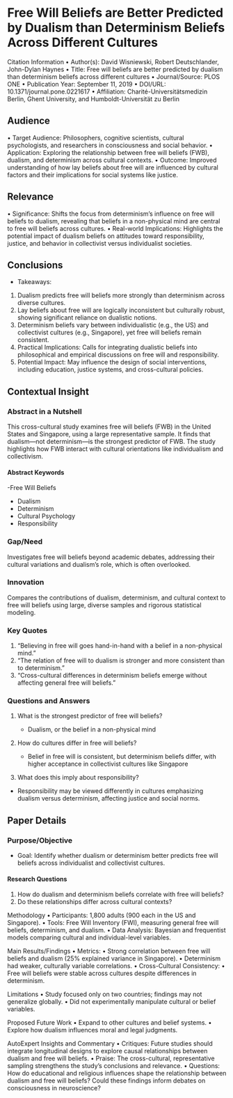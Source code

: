# Free Will Beliefs are Better Predicted by Dualism than Determinism Beliefs Across Different Cultures

Citation Information
• Author(s): David Wisniewski, Robert Deutschlander, John-Dylan Haynes
• Title: Free will beliefs are better predicted by dualism than determinism beliefs across different cultures
• Journal/Source: PLOS ONE
• Publication Year: September 11, 2019
• DOI/URL: 10.1371/journal.pone.0221617
• Affiliation: Charité-Universitätsmedizin Berlin, Ghent University, and Humboldt-Universität zu Berlin

## Audience

• Target Audience: Philosophers, cognitive scientists, cultural psychologists, and researchers in consciousness and social behavior.
• Application: Exploring the relationship between free will beliefs (FWB), dualism, and determinism across cultural contexts.
• Outcome: Improved understanding of how lay beliefs about free will are influenced by cultural factors and their implications for social systems like justice.

## Relevance

• Significance: Shifts the focus from determinism’s influence on free will beliefs to dualism, revealing that beliefs in a non-physical mind are central to free will beliefs across cultures.
• Real-world Implications: Highlights the potential impact of dualism beliefs on attitudes toward responsibility, justice, and behavior in collectivist versus individualist societies.

## Conclusions

- Takeaways:

1. Dualism predicts free will beliefs more strongly than determinism across diverse cultures.
2. Lay beliefs about free will are logically inconsistent but culturally robust, showing significant reliance on dualistic notions.
3. Determinism beliefs vary between individualistic (e.g., the US) and collectivist cultures (e.g., Singapore), yet free will beliefs remain consistent.
4. Practical Implications: Calls for integrating dualistic beliefs into philosophical and empirical discussions on free will and responsibility.
5. Potential Impact: May influence the design of social interventions, including education, justice systems, and cross-cultural policies.

## Contextual Insight

### Abstract in a Nutshell

This cross-cultural study examines free will beliefs (FWB) in the United States and Singapore, using a large representative sample. It finds that dualism—not determinism—is the strongest predictor of FWB. The study highlights how FWB interact with cultural orientations like individualism and collectivism.

#### Abstract Keywords

-Free Will Beliefs

- Dualism
- Determinism
- Cultural Psychology
- Responsibility

### Gap/Need

Investigates free will beliefs beyond academic debates, addressing their cultural variations and dualism’s role, which is often overlooked.

### Innovation

Compares the contributions of dualism, determinism, and cultural context to free will beliefs using large, diverse samples and rigorous statistical modeling.

### Key Quotes

1. “Believing in free will goes hand-in-hand with a belief in a non-physical mind.”
2. “The relation of free will to dualism is stronger and more consistent than to determinism.”
3. “Cross-cultural differences in determinism beliefs emerge without affecting general free will beliefs.”

### Questions and Answers

1. What is the strongest predictor of free will beliefs?
   - Dualism, or the belief in a non-physical mind

2. How do cultures differ in free will beliefs?
   - Belief in free will is consistent, but determinism beliefs differ, with higher acceptance in collectivist cultures like Singapore

3. What does this imply about responsibility?

- Responsibility may be viewed differently in cultures emphasizing dualism versus determinism, affecting justice and social norms.

## Paper Details

### Purpose/Objective

- Goal: Identify whether dualism or determinism better predicts free will beliefs across individualist and collectivist cultures.

#### Research Questions

 1. How do dualism and determinism beliefs correlate with free will beliefs?
 2. Do these relationships differ across cultural contexts?

Methodology
 • Participants: 1,800 adults (900 each in the US and Singapore).
 • Tools: Free Will Inventory (FWI), measuring general free will beliefs, determinism, and dualism.
 • Data Analysis: Bayesian and frequentist models comparing cultural and individual-level variables.

Main Results/Findings
 • Metrics:
 • Strong correlation between free will beliefs and dualism (25% explained variance in Singapore).
 • Determinism had weaker, culturally variable correlations.
 • Cross-Cultural Consistency:
 • Free will beliefs were stable across cultures despite differences in determinism.

Limitations
 • Study focused only on two countries; findings may not generalize globally.
 • Did not experimentally manipulate cultural or belief variables.

Proposed Future Work
 • Expand to other cultures and belief systems.
 • Explore how dualism influences moral and legal judgments.

AutoExpert Insights and Commentary
 • Critiques: Future studies should integrate longitudinal designs to explore causal relationships between dualism and free will beliefs.
 • Praise: The cross-cultural, representative sampling strengthens the study’s conclusions and relevance.
 • Questions: How do educational and religious influences shape the relationship between dualism and free will beliefs? Could these findings inform debates on consciousness in neuroscience?

